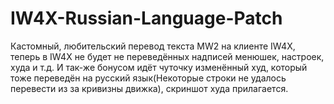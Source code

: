 # IW4X-Russian-Language-Patch
Кастомный, любительский перевод текста MW2 на клиенте IW4X, теперь в IW4X не будет не переведённых надписей менюшек, настроек, худа и т.д. И так-же бонусом идёт чуточку изменённый худ, который тоже переведён на русский язык(Некоторые строки не удалось перевести из за кривизны движка), скриншот худа прилагается.

